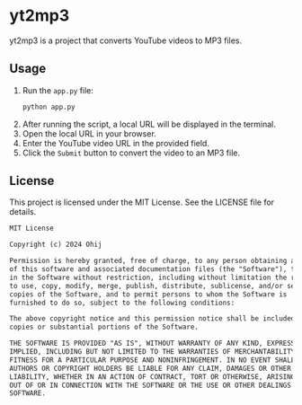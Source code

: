 # yt2mp3

yt2mp3 is a project that converts YouTube videos to MP3 files.

## Usage

1. Run the `app.py` file:
    ```bash
    python app.py
    ```
2. After running the script, a local URL will be displayed in the terminal.
3. Open the local URL in your browser.
4. Enter the YouTube video URL in the provided field.
5. Click the `Submit` button to convert the video to an MP3 file.

## License

This project is licensed under the MIT License. See the LICENSE file for details.

```markdown
MIT License

Copyright (c) 2024 Ohij

Permission is hereby granted, free of charge, to any person obtaining a copy
of this software and associated documentation files (the "Software"), to deal
in the Software without restriction, including without limitation the rights
to use, copy, modify, merge, publish, distribute, sublicense, and/or sell
copies of the Software, and to permit persons to whom the Software is
furnished to do so, subject to the following conditions:

The above copyright notice and this permission notice shall be included in all
copies or substantial portions of the Software.

THE SOFTWARE IS PROVIDED "AS IS", WITHOUT WARRANTY OF ANY KIND, EXPRESS OR
IMPLIED, INCLUDING BUT NOT LIMITED TO THE WARRANTIES OF MERCHANTABILITY,
FITNESS FOR A PARTICULAR PURPOSE AND NONINFRINGEMENT. IN NO EVENT SHALL THE
AUTHORS OR COPYRIGHT HOLDERS BE LIABLE FOR ANY CLAIM, DAMAGES OR OTHER
LIABILITY, WHETHER IN AN ACTION OF CONTRACT, TORT OR OTHERWISE, ARISING FROM,
OUT OF OR IN CONNECTION WITH THE SOFTWARE OR THE USE OR OTHER DEALINGS IN THE
SOFTWARE.
